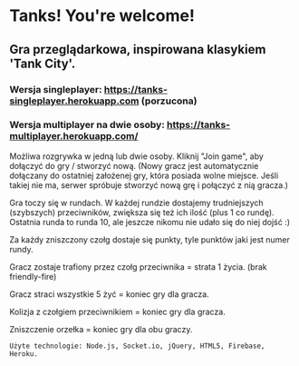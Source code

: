 # Tanks! You're welcome!
## Gra przeglądarkowa, inspirowana klasykiem 'Tank City'.
### Wersja singleplayer: https://tanks-singleplayer.herokuapp.com (porzucona)
### Wersja multiplayer na dwie osoby: https://tanks-multiplayer.herokuapp.com/

Możliwa rozgrywka w jedną lub dwie osoby. Kliknij "Join game", aby dołączyć do gry / stworzyć nową.
(Nowy gracz jest automatycznie dołączany do ostatniej założenej gry, która posiada wolne miejsce. Jeśli takiej nie ma, serwer spróbuje stworzyć nową grę i połączyć z nią gracza.)

Gra toczy się w rundach. W każdej rundzie dostajemy trudniejszych (szybszych) przeciwników, zwiększa się też ich ilość (plus 1 co rundę). Ostatnia runda to runda 10, ale jeszcze nikomu nie udało się do niej dojść :)

Za każdy zniszczony czołg dostaje się punkty, tyle punktów jaki jest numer rundy.

Gracz zostaje trafiony przez czołg przeciwnika = strata 1 życia. (brak friendly-fire)

Gracz straci wszystkie 5 żyć = koniec gry dla gracza.

Kolizja z czołgiem przeciwnikiem = koniec gry dla gracza.

Zniszczenie orzełka = koniec gry dla obu graczy.


	Użyte technologie: Node.js, Socket.io, jQuery, HTML5, Firebase, Heroku.